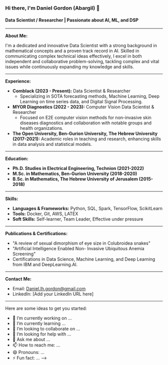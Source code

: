 
### Hi there, I'm Daniel Gordon (Abargil) 👋

#### Data Scientist / Researcher | Passionate about AI, ML, and DSP

---

**About Me:**

I'm a dedicated and innovative Data Scientist with a strong background in mathematical concepts and a proven track record in AI. Skilled in communicating complex technical ideas effectively, I excel in both independent and collaborative problem-solving, tackling complex and vital issues while continuously expanding my knowledge and skills.

---

**Experience:**

- **Comblack (2023 - Present):** Data Scientist & Researcher
  - Specializing in SOTA forecasting methods, Machine Learning, Deep Learning on time series data, and Digital Signal Processing.
- **MYOR Diagnostics (2022 - 2023):** Computer Vision Data Scientist & Researcher
  - Focused on E2E computer vision methods for non-invasive skin diseases diagnostics and collaboration with notable groups and health organizations.
- **The Open University, Ben-Gurion University, The Hebrew University (2017-2021):** Academic roles in teaching and research, enhancing skills in data analysis and statistical models.

---

**Education:**

- **Ph.D. Studies in Electrical Engineering, Technion (2021-2022)**
- **M.Sc. in Mathematics, Ben-Gurion University (2018-2020)**
- **B.Sc. in Mathematics, The Hebrew University of Jerusalem (2015-2018)**

---

**Skills:**

- **Languages & Frameworks:** Python, SQL, Spark, TensorFlow, ScikitLearn
- **Tools:** Docker, Git, AWS, LATEX
- **Soft Skills:** Self-learner, Team Leader, Effective under pressure

---

**Publications & Certifications:**

- "A review of sexual dimorphism of eye size in Colubroidea snakes"
- "Artificial Intelligence Enabled Non- Invasive Ubiquitous Anemia Screening"
- Certifications in Data Science, Machine Learning, and Deep Learning from IBM and DeepLearning.AI.

---

**Contact Me:**

- Email: [Daniel.lh.gordon@gmail.com](mailto:Daniel.lh.gordon@gmail.com)
- LinkedIn: [Add your LinkedIn URL here]

---

Here are some ideas to get you started:

- 🔭 I’m currently working on ...
- 🌱 I’m currently learning ...
- 👯 I’m looking to collaborate on ...
- 🤔 I’m looking for help with ...
- 💬 Ask me about ...
- 📫 How to reach me: ...
- 😄 Pronouns: ...
- ⚡ Fun fact: ...
-->
